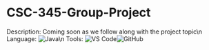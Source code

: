 # CSC-345-Group-Project
Description: Coming soon as we follow along with the project topic\n
Language: ![Java](https://img.shields.io/badge/-Java-007396?logo=java&logoColor=white)\n
Tools: ![VS Code](https://img.shields.io/badge/-VS%20Code-007ACC?logo=visual-studio-code&logoColor=white)![GitHub](https://img.shields.io/badge/-GitHub-181717?logo=github&logoColor=white)
